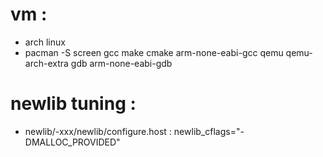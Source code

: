 vm :
====
 - arch linux
 - pacman -S screen gcc make cmake arm-none-eabi-gcc qemu qemu-arch-extra gdb arm-none-eabi-gdb

newlib tuning :
===============
 - newlib/-xxx/newlib/configure.host : newlib_cflags="-DMALLOC_PROVIDED"
